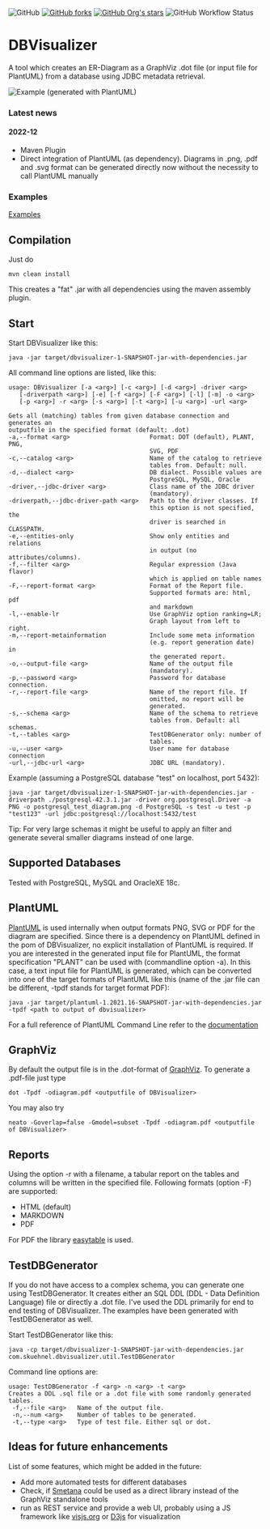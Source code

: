 ![GitHub](https://img.shields.io/github/license/eska-muc/dbvisualizer.svg)
[![GitHub forks](https://img.shields.io/github/forks/eska-muc/dbvisualizer)](https://github.com/eska-muc/dbvisualizer/network)
[![GitHub Org's stars](https://img.shields.io/github/stars/eska-muc/dbvisualizer)](https://github.com/eska-muc/dbvisualizer/stargazers)
![GitHub Workflow Status](https://img.shields.io/github/actions/workflow/status/eska-muc/dbvisualizer/maven.yml)

# DBVisualizer

A tool which creates an ER-Diagram as a GraphViz .dot file (or input file for PlantUML) from a database using JDBC
metadata retrieval.

![Example (generated with PlantUML)](https://github.com/eska-muc/dbvisualizer/blob/master/app/example/postgresql_test.png)

### Latest news

#### 2022-12

* Maven Plugin
* Direct integration of PlantUML (as dependency). Diagrams in .png, .pdf and .svg format can be generated directly now
  without the necessity to call PlantUML manually

### Examples

[Examples](./app/example/README.md)

## Compilation

Just do

    mvn clean install
    
This creates a "fat" .jar with all dependencies using the maven assembly plugin.

## Start

Start DBVisualizer like this:

    java -jar target/dbvisualizer-1-SNAPSHOT-jar-with-dependencies.jar

All command line options are listed, like this:

    usage: DBVisualizer [-a <arg>] [-c <arg>] [-d <arg>] -driver <arg>
       [-driverpath <arg>] [-e] [-f <arg>] [-F <arg>] [-l] [-m] -o <arg>
       [-p <arg>] -r <arg> [-s <arg>] [-t <arg>] [-u <arg>] -url <arg>
    
    Gets all (matching) tables from given database connection and generates an
    outputfile in the specified format (default: .dot)
    -a,--format <arg>                      Format: DOT (default), PLANT, PNG,
                                           SVG, PDF
    -c,--catalog <arg>                     Name of the catalog to retrieve
                                           tables from. Default: null.
    -d,--dialect <arg>                     DB dialect. Possible values are
                                           PostgreSQL, MySQL, Oracle
    -driver,--jdbc-driver <arg>            Class name of the JDBC driver
                                           (mandatory).
    -driverpath,--jdbc-driver-path <arg>   Path to the driver classes. If
                                           this option is not specified, the
                                           driver is searched in CLASSPATH.
    -e,--entities-only                     Show only entities and relations
                                           in output (no attributes/columns).
    -f,--filter <arg>                      Regular expression (Java flavor)
                                           which is applied on table names
    -F,--report-format <arg>               Format of the Report file.
                                           Supported formats are: html, pdf
                                           and markdown
    -l,--enable-lr                         Use GraphViz option ranking=LR;
                                           Graph layout from left to right.
    -m,--report-metainformation            Include some meta information
                                           (e.g. report generation date) in
                                           the generated report.
    -o,--output-file <arg>                 Name of the output file 
                                           (mandatory).
    -p,--password <arg>                    Password for database connection.
    -r,--report-file <arg>                 Name of the report file. If
                                           omitted, no report will be
                                           generated.
    -s,--schema <arg>                      Name of the schema to retrieve
                                           tables from. Default: all schemas.
    -t,--tables <arg>                      TestDBGenerator only: number of
                                           tables.
    -u,--user <arg>                        User name for database connection
    -url,--jdbc-url <arg>                  JDBC URL (mandatory).

Example (assuming a PostgreSQL database "test" on localhost, port 5432):

    java -jar target/dbvisualizer-1-SNAPSHOT-jar-with-dependencies.jar -driverpath ./postgresql-42.3.1.jar -driver org.postgresql.Driver -a PNG -o postgresql_test_diagram.png -d PostgreSQL -s test -u test -p "test123" -url jdbc:postgresql://localhost:5432/test 

Tip: For very large schemas it might be useful to apply an filter and generate
several smaller diagrams instead of one large.

## Supported Databases

Tested with PostgreSQL, MySQL and OracleXE 18c.

## PlantUML

[PlantUML](https://plantuml.com/ie-diagram) is used internally when output formats PNG, SVG or PDF for the diagram are
specified.
Since there is a dependency on PlantUML defined in the pom of DBVisualizer, no explicit installation of PlantUML is
required.
If you are interested in the generated input file for PlantUML, the format specification "PLANT" can be used with
(commandline option -a). In this case, a text input file for PlantUML is generated, which can be converted into one of
the target formats of PlantUML like this (name of the .jar file can be different, -tpdf stands for target format PDF):

    java -jar target/plantuml-1.2021.16-SNAPSHOT-jar-with-dependencies.jar -tpdf <path to output of dbvisualizer>

For a full reference of PlantUML Command Line refer to
the [documentation](https://plantuml.com/command-line#458de91d76a8569c)

## GraphViz

By default the output file is in the .dot-format of [GraphViz](http://www.graphviz.org). To generate a .pdf-file just
type

    dot -Tpdf -odiagram.pdf <outputfile of DBVisualizer> 

You may also try

    neato -Goverlap=false -Gmodel=subset -Tpdf -odiagram.pdf <outputfile of DBVisualizer> 

## Reports

Using the option -r with a filename, a tabular report on the tables and columns will be written in the specified file.
Following formats (option -F) are supported:
* HTML (default)
* MARKDOWN
* PDF

For PDF the library [easytable](https://github.com/vandeseer/easytable) is used.

## TestDBGenerator

If you do not have access to a complex schema, you can generate one using TestDBGenerator.
It creates either an SQL DDL (DDL - Data Definition Language) file or directly a .dot file.
I've used the DDL primarily for end to end testing of DBVisualizer.  The examples have been 
generated with TestDBGenerator as well.

Start TestDBGenerator like this:

    java -cp target/dbvisualizer-1-SNAPSHOT-jar-with-dependencies.jar com.skuehnel.dbvisualizer.util.TestDBGenerator

Command line options are:

    usage: TestDBGenerator -f <arg> -n <arg> -t <arg>
    Creates a DDL .sql file or a .dot file with some randomly generated
    tables.
     -f,--file <arg>   Name of the output file.
     -n,--num <arg>    Number of tables to be generated.
     -t,--type <arg>   Type of test file. Either sql or dot.

## Ideas for future enhancements

List of some features, which might be added in the future:

* Add more automated tests for different databases
* Check, if [Smetana](https://github.com/plantuml/smetana) could be used as a direct library instead of the GraphViz
  standalone tools
* run as REST service and provide a web UI, probably using a JS framework like [visjs.org](http://visjs.org/)
  or [D3js](https://d3js.org/) for visualization 

